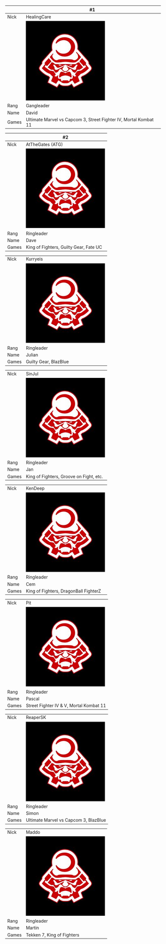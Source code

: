 |	|#1|
|---|---| 
| Nick |HealingCare | 
| | ![Pic](/photos/default.jpg) | 
| Rang |Gangleader| 
| Name | David | 
| Games | Ultimate Marvel vs Capcom 3, Street Fighter IV, Mortal Kombat 11 |

|	|#2|
|---|---| 
| Nick |AtTheGates (ATG)| 
| | ![Pic](/photos/default.jpg) | 
| Rang |Ringleader| 
| Name | Dave| 
| Games | King of Fighters, Guilty Gear, Fate UC | 

|	|	|
|---|---| 
| Nick |Kurryeis| 
| | ![Pic](/photos/default.jpg) | 
| Rang |Ringleader| 
| Name | Julian| 
| Games | Guilty Gear, BlazBlue | 

|	|	|
|---|---| 
| Nick |SinJul| 
| | ![Pic](/photos/default.jpg) | 
| Rang |Ringleader| 
| Name | Jan | 
| Games | King of Fighters, Groove on Fight, etc. | 

|	|	|
|---|---| 
| Nick |KenDeep | 
| | ![Pic](/photos/default.jpg) | 
| Rang |Ringleader| 
| Name | Cem | 
| Games | King of Fighters, DragonBall FighterZ | 

|	|	|
|---|---| 
| Nick |Pit | 
| | ![Pic](/photos/default.jpg) | 
| Rang |Ringleader| 
| Name | Pascal| 
| Games | Street Fighter IV & V, Mortal Kombat 11 | 

|	|	|
|---|---| 
| Nick |ReaperSK| 
| | ![Pic](/photos/default.jpg) | 
| Rang |Ringleader| 
| Name | Simon | 
| Games | Ultimate Marvel vs Capcom 3, BlazBlue | 

|	|	|
|---|---| 
| Nick |Maddo | 
| | ![Pic](/photos/default.jpg) | 
| Rang |Ringleader| 
| Name | Martin| 
| Games | Tekken 7, King of Fighters | 
